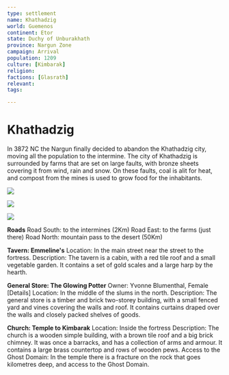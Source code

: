 ```yaml
---
type: settlement
name: Khathadzig
world: Guemenos
continent: Etor
state: Duchy of Unburakhath
province: Nargun Zone
campaign: Arrival
population: 1209
culture: [Kimbarak]
religion: 
factions: [Glasrath]
relevant: 
tags: 

---
```


# Khathadzig

In 3872 NC the Nargun finally decided to abandon the Khathadzig city, moving all the population to the intermine. The city of Khathadzig is surrounded by farms that are set on large faults, with bronze sheets covering it from wind, rain and snow. On these faults, coal is alit for heat, and compost from the mines is used to grow food for the inhabitants.

![](https://i.imgur.com/8cZ7CSJ.png)

![](https://i.imgur.com/4LI8qt5.png)

![](https://i.imgur.com/0mT9yCX.png)

**Roads**
Road South: to the intermines (2Km)
Road East: to the farms (just there)
Road North: mountain pass to the desert (50Km)

**Tavern: Emmeline's**
Location: In the main street near the street to the fortress.
Description: The tavern is a cabin, with a red tile roof and a small vegetable garden. It contains a set of gold scales and a large harp by the hearth.

**General Store: The Glowing Potter**
Owner: Yvonne Blumenthal, Female [Details]
Location: In the middle of the slums in the north.
Description: The general store is a timber and brick two-storey building, with a small fenced yard and vines covering the walls and roof. It contains curtains draped over the walls and closely packed shelves of goods.

**Church: Temple to Kimbarak**
Location: Inside the fortress
Description: The church is a wooden simple building, with a brown tile roof and a big brick chimney. It was once a barracks, and has a collection of arms and armour. It contains a large brass countertop and rows of wooden pews.
Access to the Ghost Domain: In the temple there is a fracture on the rock that goes kilometres deep, and access to the Ghost Domain.

